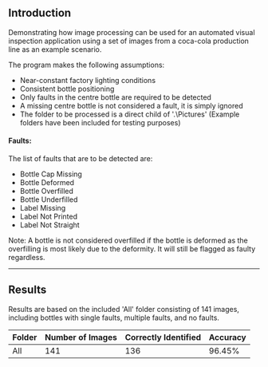 ## Introduction 
Demonstrating how image processing can be used for an automated visual inspection application using a set of images from a coca-cola production line as an example scenario.

The program makes the following assumptions:

* Near-constant factory lighting conditions
* Consistent bottle positioning
* Only faults in the centre bottle are required to be detected
* A missing centre bottle is not considered a fault, it is simply ignored
* The folder to be processed is a direct child of '.\Pictures\' (Example folders have been included for testing purposes)

#### Faults:
The list of faults that are to be detected are:

* Bottle Cap Missing
* Bottle Deformed
* Bottle Overfilled
* Bottle Underfilled
* Label Missing
* Label Not Printed
* Label Not Straight

Note: A bottle is not considered overfilled if the bottle is deformed as the overfilling is most likely due to the deformity. It will still be flagged as faulty regardless.

---

## Results

Results are based on the included 'All' folder consisting of 141 images, including bottles with single faults, multiple faults, and no faults.

Folder | Number of Images | Correctly Identified | Accuracy
------------ | ------------- | ------------ | -------------
All | 141 | 136 | 96.45%